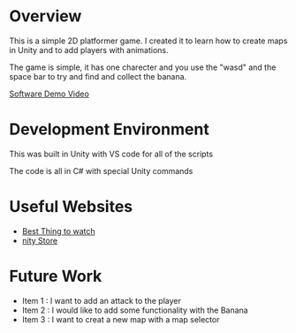 # Overview

This is a simple 2D platformer game. I created it to learn how to create maps in Unity and to add players with animations.

The game is simple, it has one charecter and you use the "wasd" and the space bar to try and find and collect the banana. 


[Software Demo Video](http://youtube.link.goes.here)

# Development Environment

This was built in Unity with VS code for all of the scripts

The code is all in C# with special Unity commands

# Useful Websites

* [Best Thing to watch](https://www.youtube.com/watch?v=Ii-scMenaOQ&list=PLrnPJCHvNZuCVTz6lvhR81nnaf1a-b67U)
* [nity Store](https://assetstore.unity.com/)

# Future Work

* Item 1 : I want to add an attack to the player
* Item 2 : I would like to add some functionality with the Banana
* Item 3 : I want to creat a new map with a map selector